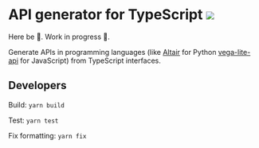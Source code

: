 # API generator for TypeScript ![](https://github.com/vega/ts-api/workflows/Test/badge.svg)

Here be 🐉. Work in progress 🚧.

Generate APIs in programming languages (like [Altair](https://altair-viz.github.io/) for Python [vega-lite-api](https://github.com/vega/vega-lite-api) for JavaScript) from TypeScript interfaces.

## Developers

Build: `yarn build`

Test: `yarn test`

Fix formatting: `yarn fix`
